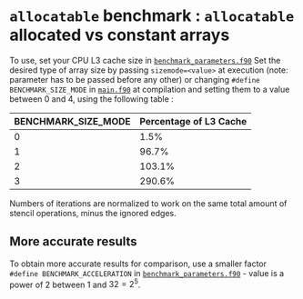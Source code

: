 # ``allocatable`` benchmark : ``allocatable`` allocated vs constant arrays
To use, set your CPU L3 cache size in [``benchmark_parameters.f90``](../bench/src/benchmark_parameters.f90)
Set the desired type of array size by passing ``sizemode=<value>`` at execution (note: parameter has to be passed before any other) or changing ``#define BENCHMARK_SIZE_MODE`` in [``main.f90``](../bench/main.f90) at compilation and setting them to a value between 0 and 4, using the following table :

|  BENCHMARK_SIZE_MODE  | Percentage of L3 Cache |
| --------------------- | ---------------------- |
| 0                     | 1.5%                   |
| 1                     | 96.7%                  |
| 2                     | 103.1%                 |
| 3                     | 290.6%                 |

Numbers of iterations are normalized to work on the same total amount of stencil operations, minus the ignored edges.

## More accurate results
To obtain more accurate results for comparison, use a smaller factor ``#define BENCHMARK_ACCELERATION`` in [``benchmark_parameters.f90``](../bench/src/benchmark_parameters.f90) - value is a power of 2 between 1 and $32 = 2^5$.